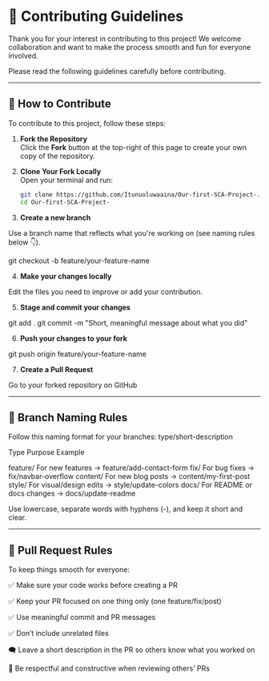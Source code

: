 # 🤝 Contributing Guidelines

Thank you for your interest in contributing to this project! We welcome collaboration and want to make the process smooth and fun for everyone involved.

Please read the following guidelines carefully before contributing.

---

## 🧾 How to Contribute

To contribute to this project, follow these steps:

1. **Fork the Repository**  
   Click the **Fork** button at the top-right of this page to create your own copy of the repository.

2. **Clone Your Fork Locally**  
   Open your terminal and run:

   ```bash
   git clone https://github.com/Itunuoluwaaina/Our-first-SCA-Project-.git
   cd Our-first-SCA-Project-

3. **Create a new branch**

Use a branch name that reflects what you're working on (see naming rules below 👇).

git checkout -b feature/your-feature-name

4. **Make your changes locally**

Edit the files you need to improve or add your contribution.

5. **Stage and commit your changes**

git add .
git commit -m "Short, meaningful message about what you did"

6. **Push your changes to your fork**

git push origin feature/your-feature-name

7. **Create a Pull Request**

Go to your forked repository on GitHub

---

## 🌿 Branch Naming Rules

Follow this naming format for your branches:
type/short-description

Type	Purpose Example

feature/	For new features → feature/add-contact-form
fix/	For bug fixes → fix/navbar-overflow
content/	For new blog posts → content/my-first-post
style/	For visual/design edits → style/update-colors
docs/	For README or docs changes → docs/update-readme


Use lowercase, separate words with hyphens (-), and keep it short and clear.


---

## 🚦 Pull Request Rules

To keep things smooth for everyone:

✅ Make sure your code works before creating a PR

✅ Keep your PR focused on one thing only (one feature/fix/post)

✅ Use meaningful commit and PR messages

✅ Don’t include unrelated files

🗨️ Leave a short description in the PR so others know what you worked on

🤝 Be respectful and constructive when reviewing others’ PRs
